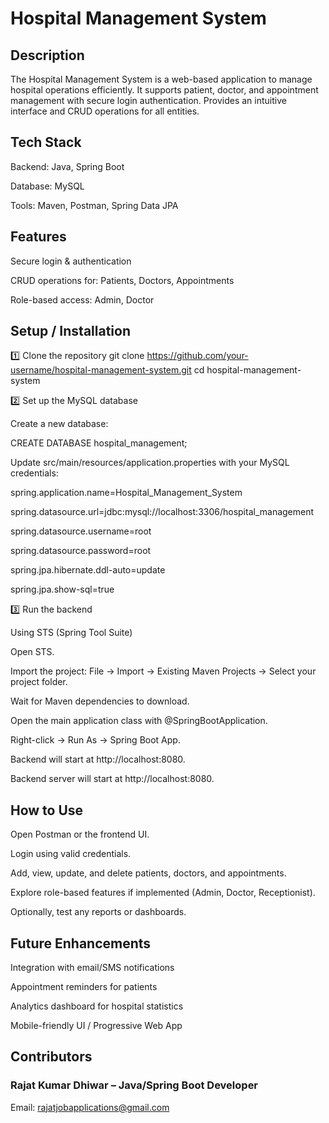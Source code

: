 # Hospital Management System





## Description

The Hospital Management System is a web-based application to manage hospital operations efficiently. It supports patient, doctor, and appointment management with secure login authentication. Provides an intuitive interface and CRUD operations for all entities.

## Tech Stack

Backend: Java, Spring Boot

Database: MySQL

Tools: Maven, Postman, Spring Data JPA

## Features

Secure login & authentication

CRUD operations for:
Patients,
Doctors,
Appointments

Role-based access: Admin, Doctor

## Setup / Installation
1️⃣ Clone the repository
git clone https://github.com/your-username/hospital-management-system.git
cd hospital-management-system   


2️⃣ Set up the MySQL database

Create a new database:

CREATE DATABASE hospital_management;


Update src/main/resources/application.properties with your MySQL credentials:


spring.application.name=Hospital_Management_System

spring.datasource.url=jdbc:mysql://localhost:3306/hospital_management

spring.datasource.username=root

spring.datasource.password=root

spring.jpa.hibernate.ddl-auto=update

spring.jpa.show-sql=true   


3️⃣ Run the backend

Using STS (Spring Tool Suite)

Open STS.

Import the project:
File → Import → Existing Maven Projects → Select your project folder.

Wait for Maven dependencies to download.

Open the main application class with @SpringBootApplication.

Right-click → Run As → Spring Boot App.

Backend will start at http://localhost:8080.

Backend server will start at http://localhost:8080.



## How to Use

Open Postman or the frontend UI.

Login using valid credentials.

Add, view, update, and delete patients, doctors, and appointments.

Explore role-based features if implemented (Admin, Doctor, Receptionist).

Optionally, test any reports or dashboards.

## Future Enhancements

Integration with email/SMS notifications

Appointment reminders for patients

Analytics dashboard for hospital statistics

Mobile-friendly UI / Progressive Web App

## Contributors

### Rajat Kumar Dhiwar – Java/Spring Boot Developer

Email: rajatjobapplications@gmail.com
